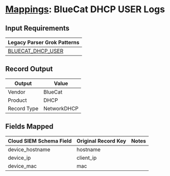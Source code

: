 # [Mappings](README.md): BlueCat DHCP  USER Logs

## Input Requirements

|Legacy Parser Grok Patterns|
|-------------|
|[BLUECAT_DHCP_USER](../legacy_parsers/BLUECAT_DHCP_USER.md)|

## Record Output

|Output|Value|
|------|-----|
|Vendor|BlueCat|
|Product|DHCP|
|Record Type|NetworkDHCP|

## Fields Mapped

|Cloud SIEM Schema Field|Original Record Key|Notes|
|-----------------------|-------------------|-----|
|device_hostname|hostname||
|device_ip|client_ip||
|device_mac|mac||

